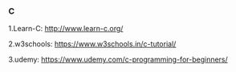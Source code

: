### C

1.Learn-C: http://www.learn-c.org/

2.w3schools: https://www.w3schools.in/c-tutorial/

3.udemy: https://www.udemy.com/c-programming-for-beginners/
